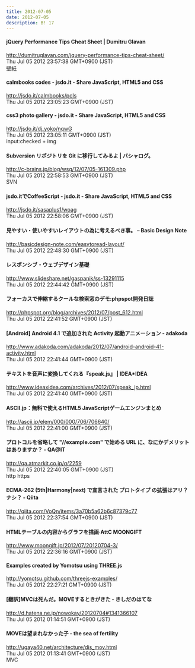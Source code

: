 ```yaml
---
title: 2012-07-05
date: 2012-07-05
description: B! 17
---
```


#### jQuery Performance Tips Cheat Sheet | Dumitru Glavan
http://dumitruglavan.com/jquery-performance-tips-cheat-sheet/<br>
Thu Jul 05 2012 23:57:38 GMT+0900 (JST)<br>
壁紙


#### calmbooks codes - jsdo.it - Share JavaScript, HTML5 and CSS
http://jsdo.it/calmbooks/pcIs<br>
Thu Jul 05 2012 23:05:23 GMT+0900 (JST)<br>


#### css3 photo gallery - jsdo.it - Share JavaScript, HTML5 and CSS
http://jsdo.it/dj_yoko/nqwG<br>
Thu Jul 05 2012 23:05:11 GMT+0900 (JST)<br>
input:checked + img


#### Subversion リポジトリを Git に移行してみるよ | バシャログ。
http://c-brains.jp/blog/wsg/12/07/05-161309.php<br>
Thu Jul 05 2012 22:58:53 GMT+0900 (JST)<br>
SVN


#### jsdo.itでCoffeeScript - jsdo.it - Share JavaScript, HTML5 and CSS
http://jsdo.it/sasaplus1/woag<br>
Thu Jul 05 2012 22:58:06 GMT+0900 (JST)<br>


#### 見やすい・使いやすいレイアウトの為に考えるべき事。 – Basic Design Note
http://basicdesign-note.com/easytoread-layout/<br>
Thu Jul 05 2012 22:48:30 GMT+0900 (JST)<br>


#### レスポンシブ・ウェブデザイン基礎
http://www.slideshare.net/gaspanik/ss-13291115<br>
Thu Jul 05 2012 22:44:42 GMT+0900 (JST)<br>


#### フォーカスで伸縮するクールな検索窓のデモ:phpspot開発日誌
http://phpspot.org/blog/archives/2012/07/post_612.html<br>
Thu Jul 05 2012 22:41:52 GMT+0900 (JST)<br>


#### [Android] Android 4.1 で追加された Activity 起動アニメーション - adakoda
http://www.adakoda.com/adakoda/2012/07/android-android-41-activity.html<br>
Thu Jul 05 2012 22:41:44 GMT+0900 (JST)<br>


#### テキストを音声に変換してくれる『speak.js』 | IDEA*IDEA
http://www.ideaxidea.com/archives/2012/07/speak_jp.html<br>
Thu Jul 05 2012 22:41:40 GMT+0900 (JST)<br>


#### ASCII.jp：無料で使えるHTML5 JavaScriptゲームエンジンまとめ
http://ascii.jp/elem/000/000/706/706640/<br>
Thu Jul 05 2012 22:41:00 GMT+0900 (JST)<br>


#### プロトコルを省略して "//example.com" で始める URL に、なにかデメリットはありますか？  - QA@IT
http://qa.atmarkit.co.jp/q/2259<br>
Thu Jul 05 2012 22:40:05 GMT+0900 (JST)<br>
http https


#### ECMA-262 (5th|Harmony|next) で宣言された プロトタイプ の拡張はアリ？ナシ？ - Qiita
http://qiita.com/VoQn/items/3a70b5a62b6c87379c77<br>
Thu Jul 05 2012 22:37:54 GMT+0900 (JST)<br>


#### HTMLテーブルの内容からグラフを描画·AttC MOONGIFT
http://www.moongift.jp/2012/07/20120704-3/<br>
Thu Jul 05 2012 22:36:16 GMT+0900 (JST)<br>


#### Examples created by Yomotsu using THREE.js
http://yomotsu.github.com/threejs-examples/<br>
Thu Jul 05 2012 22:27:21 GMT+0900 (JST)<br>


#### [翻訳]MVCは死んだ。MOVEするときがきた - きしだのはてな
http://d.hatena.ne.jp/nowokay/20120704#1341366107<br>
Thu Jul 05 2012 01:14:51 GMT+0900 (JST)<br>


#### MOVEは望まれなかった子 - the sea of fertility
http://ugaya40.net/architecture/dis_mov.html<br>
Thu Jul 05 2012 01:13:41 GMT+0900 (JST)<br>
MVC



